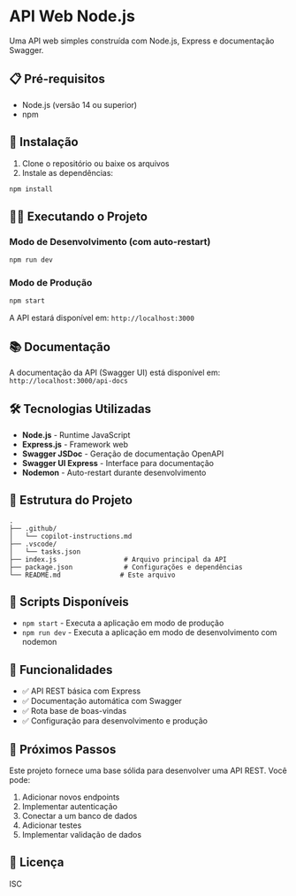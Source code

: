 # API Web Node.js

Uma API web simples construída com Node.js, Express e documentação Swagger.

## 📋 Pré-requisitos

- Node.js (versão 14 ou superior)
- npm

## 🚀 Instalação

1. Clone o repositório ou baixe os arquivos
2. Instale as dependências:
```bash
npm install
```

## 🏃‍♂️ Executando o Projeto

### Modo de Desenvolvimento (com auto-restart)
```bash
npm run dev
```

### Modo de Produção
```bash
npm start
```

A API estará disponível em: `http://localhost:3000`

## 📚 Documentação

A documentação da API (Swagger UI) está disponível em:
`http://localhost:3000/api-docs`

## 🛠️ Tecnologias Utilizadas

- **Node.js** - Runtime JavaScript
- **Express.js** - Framework web
- **Swagger JSDoc** - Geração de documentação OpenAPI
- **Swagger UI Express** - Interface para documentação
- **Nodemon** - Auto-restart durante desenvolvimento

## 📁 Estrutura do Projeto

```
.
├── .github/
│   └── copilot-instructions.md
├── .vscode/
│   └── tasks.json
├── index.js                 # Arquivo principal da API
├── package.json             # Configurações e dependências
└── README.md               # Este arquivo
```

## 🔧 Scripts Disponíveis

- `npm start` - Executa a aplicação em modo de produção
- `npm run dev` - Executa a aplicação em modo de desenvolvimento com nodemon

## 📝 Funcionalidades

- ✅ API REST básica com Express
- ✅ Documentação automática com Swagger
- ✅ Rota base de boas-vindas
- ✅ Configuração para desenvolvimento e produção

## 🚧 Próximos Passos

Este projeto fornece uma base sólida para desenvolver uma API REST. Você pode:

1. Adicionar novos endpoints
2. Implementar autenticação
3. Conectar a um banco de dados
4. Adicionar testes
5. Implementar validação de dados

## 📄 Licença

ISC
